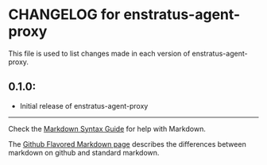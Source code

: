 # CHANGELOG for enstratus-agent-proxy

This file is used to list changes made in each version of enstratus-agent-proxy.

## 0.1.0:

* Initial release of enstratus-agent-proxy

- - - 
Check the [Markdown Syntax Guide](http://daringfireball.net/projects/markdown/syntax) for help with Markdown.

The [Github Flavored Markdown page](http://github.github.com/github-flavored-markdown/) describes the differences between markdown on github and standard markdown.
